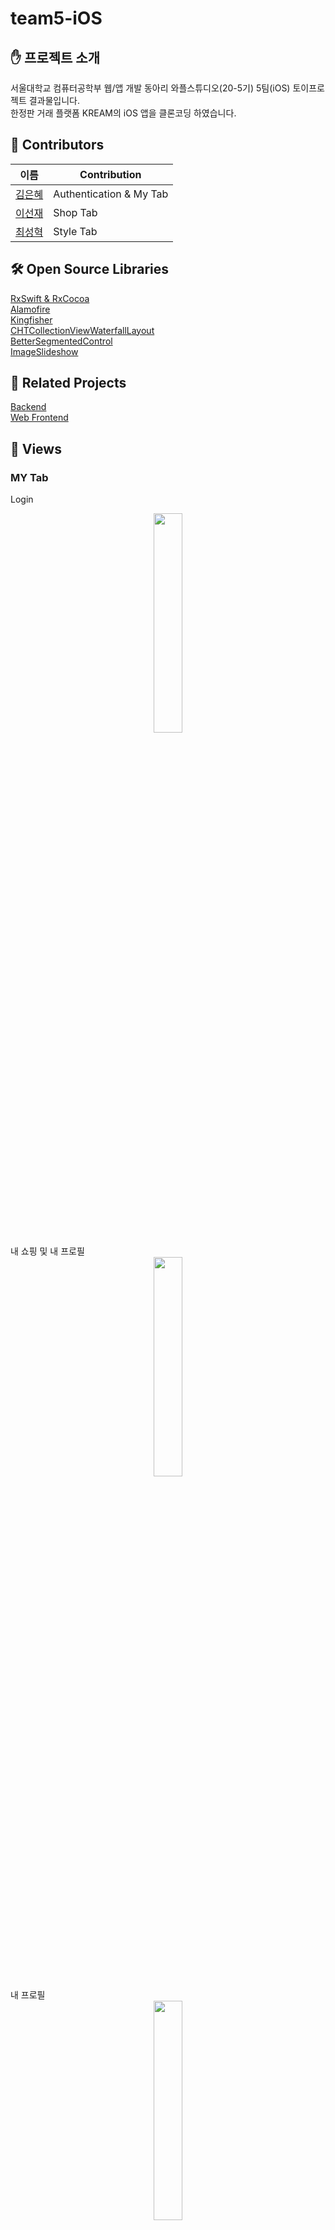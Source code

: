 # team5-iOS
## ✋ 프로젝트 소개    
서울대학교 컴퓨터공학부 웹/앱 개발 동아리 와플스튜디오(20-5기) 5팀(iOS) 토이프로젝트 결과물입니다.    
한정판 거래 플랫폼 KREAM의 iOS 앱을 클론코딩 하였습니다.  
## 🏃 Contributors   
|이름|Contribution|  
|------|---|  
|[김은혜](https://github.com/gracekim027)| Authentication & My Tab |  
|[이선재](https://github.com/snjlee58)| Shop Tab |  
|[최성혁](https://github.com/qqq1130)| Style Tab |  
## 🛠 Open Source Libraries  
[RxSwift & RxCocoa](https://github.com/ReactiveX/RxSwift)  
[Alamofire](https://github.com/Alamofire/Alamofire)  
[Kingfisher](https://github.com/onevcat/Kingfisher)  
[CHTCollectionViewWaterfallLayout](https://github.com/chiahsien/CHTCollectionViewWaterfallLayout)  
[BetterSegmentedControl](https://github.com/gmarm/BetterSegmentedControl)  
[ImageSlideshow](https://github.com/zvonicek/ImageSlideshow)  
## 🔗 Related Projects    
[Backend](https://github.com/wafflestudio20-5/team5-server)    
[Web Frontend](https://github.com/wafflestudio20-5/team5-web)   
## 🌄 Views
### MY Tab
Login    
<center><img src="/Assets/Login-Signup.png" width="30%" height="30%"></center>  
내 쇼핑 및 내 프로필
<center><img src="/Assets/MyTab.png" width="30%" height="30%"></center>  
내 프로필  
<center><img src="/Assets/MY-3-MyProfile.PNG" width="30%" height="30%"></center>  
내 팔로워 리스트  
<center><img src="/Assets/MY-4-MyFollowers.PNG" width="30%" height="30%"></center>  
내 팔로잉 리스트  
<center><img src="/Assets/MY-5-MyFollowings.PNG" width="30%" height="30%"></center>
프로필 수정 및 앱 설정
<center><img src="/Assets/Settings.png" width="30%" height="30%"></center>      
  
### SHOP Tab
상품 리스트  
<center><img src="/Assets/SHOP-1-Products.PNG" width="30%" height="30%"></center>   
상품 빠른 필터링  
<center><img src="/Assets/SHOP-2-Filter1.PNG" width="30%" height="30%"></center>  
<center><img src="/Assets/SHOP-3-Filter2.PNG" width="30%" height="30%"></center>  
상품 상세 필터링
<center><img src="/Assets/SHOP-4-Filter3.PNG" width="30%" height="30%"></center>  
상품 디테일
<center><img src="/Assets/SHOP-5-Detail.PNG" width="30%" height="30%"></center>  
  
### STYLE Tab
최신순 피드  
<center><img src="/Assets/STYLE-1-LatestFeed.PNG" width="30%" height="30%"></center>  
팔로잉 피드
<center><img src="/Assets/STYLE-2-FollowingFeed.PNG" width="30%" height="30%"></center>  
새 글 작성  
<center><img src="/Assets/STYLE-3-NewPost.PNG" width="30%" height="30%"></center>  
포스팅 상세페이지
<center><img src="/Assets/STYLE-4-StylePost.PNG" width="30%" height="30%"></center>  
댓글  
<center><img src="/Assets/STYLE-5-Comments.PNG" width="30%" height="30%"></center>  
